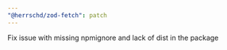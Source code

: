 ```yaml
---
"@herrschd/zod-fetch": patch
---
```


Fix issue with missing npmignore and lack of dist in the package

